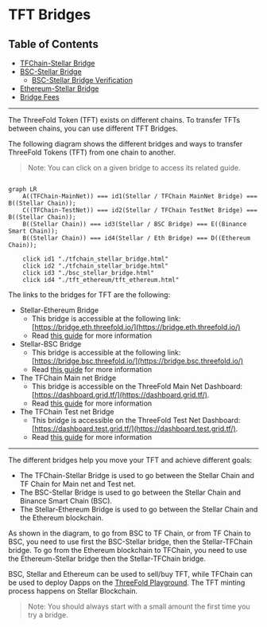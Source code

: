 <h1> TFT Bridges </h1>

<h2> Table of Contents </h2>

- [TFChain-Stellar Bridge](./tfchain_stellar_bridge.md)
- [BSC-Stellar Bridge](./bsc_stellar_bridge.md)
  - [BSC-Stellar Bridge Verification](./bsc_stellar_bridge_verification.md)
- [Ethereum-Stellar Bridge](./tft_ethereum/tft_ethereum.md)
- [Bridge Fees](../transaction_fees.md)

***

The ThreeFold Token (TFT) exists on different chains. To transfer TFTs between chains, you can use different TFT Bridges.

The following diagram shows the different bridges and ways to transfer ThreeFold Tokens (TFT) from one chain to another. 

> Note: You can click on a given bridge to access its related guide.

```mermaid

graph LR
    A((TFChain-MainNet)) === id1(Stellar / TFChain MainNet Bridge) === B((Stellar Chain));
    C((TFChain-TestNet)) === id2(Stellar / TFChain TestNet Bridge) === B((Stellar Chain));
    B((Stellar Chain)) === id3(Stellar / BSC Bridge) === E((Binance Smart Chain));
    B((Stellar Chain)) === id4(Stellar / Eth Bridge) === D((Ethereum Chain));

    click id1 "./tfchain_stellar_bridge.html"
    click id2 "./tfchain_stellar_bridge.html"
    click id3 "./bsc_stellar_bridge.html"
    click id4 "./tft_ethereum/tft_ethereum.html"

```

The links to the bridges for TFT are the following:

* Stellar-Ethereum Bridge
  * This bridge is accessible at the following link: [https://bridge.eth.threefold.io/](https://bridge.eth.threefold.io/)
  * Read [this guide](./tft_ethereum/tft_ethereum.md) for more information
* Stellar-BSC Bridge
  * This bridge is accessible at the following link: [https://bridge.bsc.threefold.io/](https://bridge.bsc.threefold.io/)
  * Read [this guide](./bsc_stellar_bridge.html) for more information
* The TFChain Main net Bridge
  * This bridge is accessible on the ThreeFold Main Net Dashboard: [https://dashboard.grid.tf/](https://dashboard.grid.tf/). 
  * Read [this guide](./tfchain_stellar_bridge.html) for more information
* The TFChain Test net Bridge
  * This bridge is accessible on the ThreeFold Test Net Dashboard: [https://dashboard.test.grid.tf/](https://dashboard.test.grid.tf/).
  * Read [this guide](./tfchain_stellar_bridge.html) for more information

***

The different bridges help you move your TFT and achieve different goals:

* The TFChain-Stellar Bridge is used to go between the Stellar Chain and TF Chain for Main net and Test net.
* The BSC-Stellar Bridge is used to go between the Stellar Chain and Binance Smart Chain (BSC).
* The Stellar-Ethereum Bridge is used to go between the Stellar Chain and the Ethereum blockchain.
  

As shown in the diagram, to go from BSC to TF Chain, or from TF Chain to BSC, you need to use first the BSC-Stellar bridge, then the Stellar-TFChain bridge. To go from the Ethereum blockchain to TFChain, you need to use the Ethereum-Stellar bridge then the Stellar-TFChain bridge.

BSC, Stellar and Ethereum can be used to sell/buy TFT, while TFChain can be used to deploy Dapps on the [ThreeFold Playground](https://play.grid.tf). The TFT minting process happens on Stellar Blockchain.

> Note: You should always start with a small amount the first time you try a bridge.